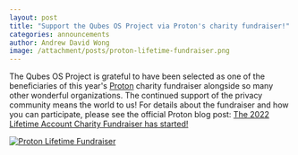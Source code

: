 ```yaml
---
layout: post
title: "Support the Qubes OS Project via Proton's charity fundraiser!"
categories: announcements
author: Andrew David Wong
image: /attachment/posts/proton-lifetime-fundraiser.png
---
```


The Qubes OS Project is grateful to have been selected as one of the beneficiaries of this year's [Proton](https://proton.me/) charity fundraiser alongside so many other wonderful organizations. The continued support of the privacy community means the world to us! For details about the fundraiser and how you can participate, please see the official Proton blog post: [The 2022 Lifetime Account Charity Fundraiser has started!](https://proton.me/blog/2022-lifetime-account-charity-fundraiser)

[![Proton Lifetime Fundraiser](/attachment/posts/proton-lifetime-fundraiser.png.png)](https://proton.me/blog/2022-lifetime-account-charity-fundraiser)
